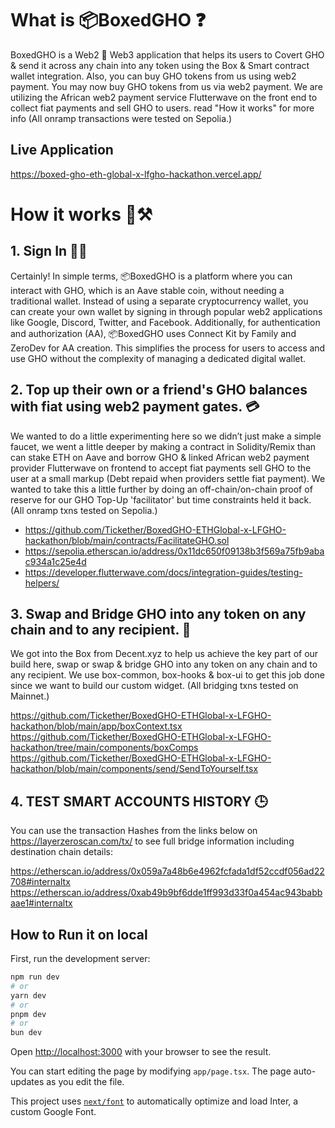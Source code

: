 
# What is 📦BoxedGHO ❓
BoxedGHO is a Web2 🤝 Web3 application that helps its users to Covert GHO & send it across any chain into any token using the Box & Smart contract wallet integration. Also, you can buy GHO tokens from us using web2 payment. You may now buy GHO tokens from us via web2 payment. We are utilizing the African web2 payment service Flutterwave on the front end to collect fiat payments and sell GHO to users. read "How it works" for more info  (All onramp transactions were tested on Sepolia.) 

## Live Application

https://boxed-gho-eth-global-x-lfgho-hackathon.vercel.app/

# How it works 🏢⚒️

##  1. Sign In 🙋🏼

Certainly! In simple terms, 📦BoxedGHO is a platform where you can interact with GHO, which is an Aave stable coin, without needing a traditional wallet. Instead of using a separate cryptocurrency wallet, you can create your own wallet by signing in through popular web2 applications like Google, Discord, Twitter, and Facebook. Additionally, for authentication and authorization (AA), 📦BoxedGHO uses Connect Kit by Family and ZeroDev for AA creation. This simplifies the process for users to access and use GHO without the complexity of managing a dedicated digital wallet.


## 2. Top up their own or a friend's GHO balances with fiat using web2 payment gates. 💳
  
   We wanted to do a little experimenting here so we didn’t just make a simple faucet, we went a little deeper by making a contract in Solidity/Remix than can stake ETH on Aave and borrow GHO & linked African web2 payment provider Flutterwave on frontend to accept fiat payments sell GHO to the user at a small markup (Debt repaid when providers settle fiat payment). We wanted to take this a little further by doing an off-chain/on-chain proof of reserve for our GHO Top-Up 'facilitator' but time constraints held it back. (All onramp txns tested on Sepolia.)

- https://github.com/Tickether/BoxedGHO-ETHGlobal-x-LFGHO-hackathon/blob/main/contracts/FacilitateGHO.sol
- https://sepolia.etherscan.io/address/0x11dc650f09138b3f569a75fb9abac934a1c25e4d
- https://developer.flutterwave.com/docs/integration-guides/testing-helpers/

## 3. Swap and Bridge GHO into any token on any chain and to any recipient. 🔁

We got into the Box from Decent.xyz to help us achieve the key part of our build here, swap or swap & bridge GHO into any token on any chain and to any recipient. We use box-common, box-hooks & box-ui to get this job done since we want to build our custom widget. (All bridging txns tested on Mainnet.)

https://github.com/Tickether/BoxedGHO-ETHGlobal-x-LFGHO-hackathon/blob/main/app/boxContext.tsx
https://github.com/Tickether/BoxedGHO-ETHGlobal-x-LFGHO-hackathon/tree/main/components/boxComps
https://github.com/Tickether/BoxedGHO-ETHGlobal-x-LFGHO-hackathon/blob/main/components/send/SendToYourself.tsx



## 4. TEST SMART ACCOUNTS HISTORY 🕒
You can use the transaction Hashes from the links below on https://layerzeroscan.com/tx/<transactionHash> to see full bridge information including destination chain details:

https://etherscan.io/address/0x059a7a48b6e4962fcfada1df52ccdf056ad22708#internaltx
https://etherscan.io/address/0xab49b9bf6dde1ff993d33f0a454ac943babbaae1#internaltx
## How to Run it on local 

First, run the development server:

```bash
npm run dev
# or
yarn dev
# or
pnpm dev
# or
bun dev
```

Open [http://localhost:3000](http://localhost:3000) with your browser to see the result.

You can start editing the page by modifying `app/page.tsx`. The page auto-updates as you edit the file.

This project uses [`next/font`](https://nextjs.org/docs/basic-features/font-optimization) to automatically optimize and load Inter, a custom Google Font.


